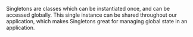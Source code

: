 Singletons are classes which can be instantiated once, and can be accessed globally.
This single instance can be shared throughout our application, which makes Singletons great for managing global state in an application.